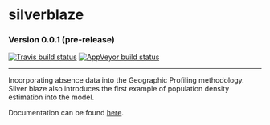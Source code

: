 # silverblaze
### Version 0.0.1 (pre-release)
[![Travis build status](https://travis-ci.org/Michael-Stevens-27/silverblaze.svg?branch=master)](https://travis-ci.org/Michael-Stevens-27/silverblaze)
[![AppVeyor build status](https://ci.appveyor.com/api/projects/status/github/Michael-Stevens-27/silverblaze?branch=master&svg=true)](https://ci.appveyor.com/project/Michael-Stevens-27/silverblaze)

--------------------------------------------------------------------------------------------------------------------------------

Incorporating absence data into the Geographic Profiling methodology. Silver blaze also introduces the first example of population density estimation into the model.

Documentation can be found [here](https://michael-stevens-27.github.io/silverblaze/).